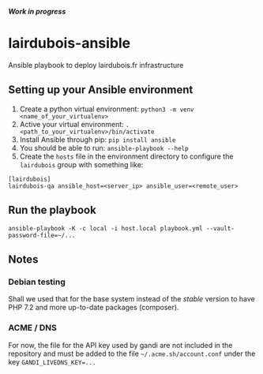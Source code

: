 ***Work in progress***

# lairdubois-ansible
Ansible playbook to deploy lairdubois.fr infrastructure

## Setting up your Ansible environment

1. Create a python virtual environment: `python3 -m venv <name_of_your_virtualenv>`
2. Active your virtual environment: `. <path_to_your_virtualenv>/bin/activate`
3. Install Ansible through pip: `pip install ansible`
4. You should be able to run: `ansible-playbook --help`
5. Create the `hosts` file in the environment directory to configure the `lairdubois` group with something like:
```
[lairdubois]
lairdubois-qa ansible_host=<server_ip> ansible_user=<remote_user>
```

## Run the playbook

```
ansible-playbook -K -c local -i host.local playbook.yml --vault-password-file=~/...
```


## Notes

### Debian testing
Shall we used that for the base system instead of the *stable* version to have PHP 7.2 and more up-to-date packages (composer).

### ACME / DNS
For now, the file for the API key used by gandi are not included in the repository and must be added to the file `~/.acme.sh/account.conf` under the key `GANDI_LIVEDNS_KEY=...`
